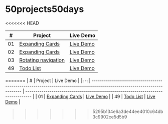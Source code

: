 ﻿# 50projects50days
<<<<<<< HEAD

|  #  | Project                                                                                          | Live Demo                                                                                         |
| :-: | ------------------------------------------------------------------------------------------------ | ------------------------------------------------------------------------------------------------- |
| 01  | [Expanding Cards](https://github.com/bayanghaben/50projects50days/tree/main/expanding-cards)     | [Live Demo](https://raw.githack.com/bayanghaben/50projects50days/main/expanding-cards/index.html) |
| 02  | [Expanding Cards](https://github.com/bayanghaben/50projects50days/tree/main/expanding-cards)     | [Live Demo](https://raw.githack.com/bayanghaben/50projects50days/main/expanding-cards/index.html) |
| 03  | [Rotating navigation](https://github.com/bayanghaben/50projects50days/tree/main/expanding-cards) | [Live Demo](https://raw.githack.com/bayanghaben/50projects50days/main/expanding-cards/index.html) |
| 49  | [Todo List](https://github.com/bayanghaben/50projects50days/tree/main/todo-list)                 | [Live Demo](https://bayanghaben.github.io/todolist-day49/)                                        |
=======
|  #  | Project                                                                                                                   | Live Demo                                                                         |
| :-: | ------------------------------------------------------------------------------------------------------------------------- | --------------------------------------------------------------------------------- |
| 01  | [Expanding Cards](https://github.com/bayanghaben/50projects50days/tree/main/expanding-cards)                           | [Live Demo](https://raw.githack.com/bayanghaben/50projects50days/main/expanding-cards/index.html)               |
| 49  | [Todo List](https://github.com/bayanghaben/50projects50days/tree/main/todo-list)                             | [Live Demo](https://raw.githack.com/bayanghaben/50projects50days/main/todo-list/index.html)                |
>>>>>>> 5295b134e6a3de44ee4010c64db3c9902ce5d5b9
